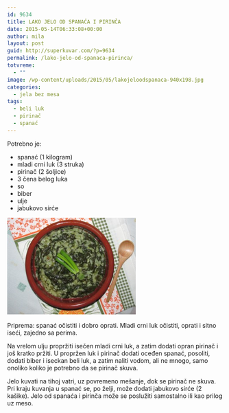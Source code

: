 ```yaml
---
id: 9634
title: LAKO JELO OD SPANAĆA I PIRINČA
date: 2015-05-14T06:33:08+00:00
author: mila
layout: post
guid: http://superkuvar.com/?p=9634
permalink: /lako-jelo-od-spanaca-pirinca/
totvreme:
  - ""
image: /wp-content/uploads/2015/05/lakojeloodspanaca-940x198.jpg
categories:
  - jela bez mesa
tags:
  - beli luk
  - pirinač
  - spanać
---
```

Potrebno je:  
* spanać (1 kilogram)  
* mladi crni luk (3 struka)  
* pirinač (2 šoljice)  
* 3 čena belog luka  
* so  
* biber  
* ulje  
* jabukovo sirće

[<img class="alignnone size-medium wp-image-9636" src="/wp-content/uploads/2015/05/lakojeloodspanaca-300x225.jpg" alt="lakojeloodspanaca" width="300" height="225" />](/wp-content/uploads/2015/05/lakojeloodspanaca-e1431584975891.jpg)

Priprema: spanać očistiti i dobro oprati. Mladi crni luk očistiti, oprati i sitno iseći, zajedno sa perima.

Na vrelom ulju propržiti isečen mladi crni luk, a zatim dodati opran pirinač i još kratko pržiti. U propržen luk i pirinač dodati oceđen spanać, posoliti, dodati biber i iseckan beli luk, a zatim naliti vodom, ali ne mnogo, samo onoliko koliko je potrebno da se pirinač skuva.

Jelo kuvati na tihoj vatri, uz povremeno mešanje, dok se pirinač ne skuva. Pri kraju kuvanja u spanać se, po želji, može dodati jabukovo sirće (2 kašike). Jelo od spanaća i pirinča može se poslužiti samostalno ili kao prilog uz meso.